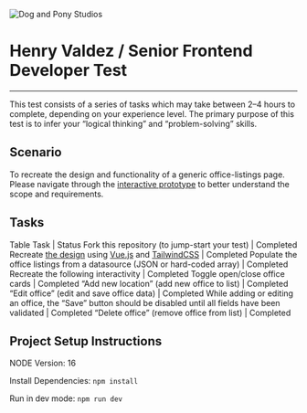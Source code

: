 ![Dog and Pony Studios](https://www.dogandponystudios.com/app/themes/dps/assets/public/images/logo-fbe89868bd.svg)

# Henry Valdez / Senior Frontend Developer Test

** **

This test consists of a series of tasks which may take between 2–4 hours to complete, depending on your experience level. The primary purpose of this test is to infer your “logical thinking” and “problem-solving” skills.


## Scenario

To recreate the design and functionality of a generic office-listings page. Please navigate through the [interactive prototype](https://www.figma.com/proto/VU2BJHrMmoSEdQmMa1EbYP/Front-end-Test?node-id=2253%3A2129&viewport=-4357%2C528%2C0.5&scaling=min-zoom) to better understand the scope and requirements.


## Tasks
Table
Task | Status
Fork this repository (to jump-start your test) |  Completed
Recreate [the design](https://www.figma.com/file/VU2BJHrMmoSEdQmMa1EbYP/Front-end-Test?node-id=2253%3A2129) using [Vue.js](https://vuejs.org/) and [TailwindCSS](https://tailwindcss.com/) | Completed
Populate the office listings from a datasource (JSON or hard-coded array) | Completed
Recreate the following interactivity | Completed
Toggle open/close office cards | Completed
“Add new location” (add new office to list) | Completed
“Edit office” (edit and save office data) | Completed
While adding or editing an office, the “Save” button should be disabled until all fields have been validated | Completed
“Delete office” (remove office from list) | Completed


## Project Setup Instructions

NODE Version: 16

Install Dependencies: `npm install`

Run in dev mode: `npm run dev`

